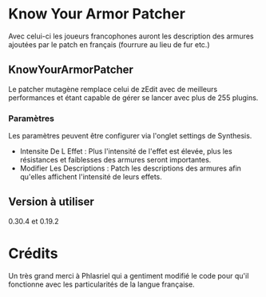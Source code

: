 # Know Your Armor Patcher

Avec celui-ci les joueurs francophones auront les description des armures ajoutées par le patch en français (fourrure au lieu de fur etc.)

## KnowYourArmorPatcher
Le patcher mutagène remplace celui de zEdit avec de meilleurs performances et étant capable de gérer se lancer avec plus de 255 plugins.

### Paramètres
Les paramètres peuvent être configurer via l'onglet settings de Synthesis.
- Intensite De L Effet : Plus l'intensité de l'effet est élevée, plus les résistances et faiblesses des armures seront importantes.
- Modifier Les Descriptions : Patch les descriptions des armures afin qu'elles affichent l'intensité de leurs effets.

## Version à utiliser
0.30.4 et 0.19.2

# Crédits
Un très grand merci à Phlasriel qui a gentiment modifié le code pour qu'il fonctionne avec les particularités de la langue française.
